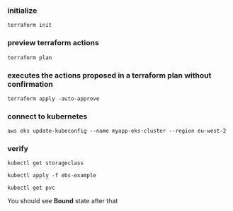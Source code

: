 ### initialize

    terraform init

### preview terraform actions

    terraform plan

### executes the actions proposed in a terraform plan without confirmation

    terraform apply -auto-approve

### connect to kubernetes

    aws eks update-kubeconfig --name myapp-eks-cluster --region eu-west-2

### verify 

    kubectl get storageclass 

    kubectl apply -f ebs-example

    kubectl get pvc 

You should see **Bound** state after that

